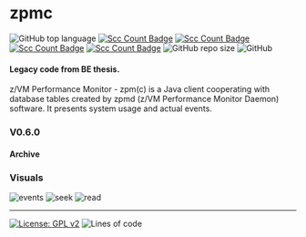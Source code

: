 # zpmc

![GitHub top language](https://img.shields.io/github/languages/top/pak-center/zpmc?style=plastic)
[![Scc Count Badge](https://sloc.xyz/github/pak-center/zpmc/)](https://github.com/pak-center/zpmc/)
[![Scc Count Badge](https://sloc.xyz/github/pak-center/zpmc/?category=code)](https://github.com/pak-center/zpmc/)
[![Scc Count Badge](https://sloc.xyz/github/pak-center/zpmc/?category=comments)](https://github.com/pak-center/zpmc/)
[![Scc Count Badge](https://sloc.xyz/github/pak-center/zpmc/?category=blanks)](https://github.com/pak-center/zpmc/)
![GitHub repo size](https://img.shields.io/github/repo-size/pak-center/zpmc?style=plastic)
![GitHub](https://img.shields.io/github/license/pak-center/zpmc?style=plastic)

#### Legacy code from BE thesis.

z/VM Performance Monitor - zpm(c) is a Java client cooperating with database tables created by zpmd (z/VM Performance Monitor Daemon) software. It presents system usage and actual events. 

### V0.6.0

#### Archive

### Visuals

![events](https://user-images.githubusercontent.com/125362872/224530851-0768f86d-ddd7-4c0b-87a1-1a8147a73cec.jpg)
![seek](https://user-images.githubusercontent.com/125362872/224530858-dce31fa6-b90c-4e37-a54e-9b576cf921e2.jpg)
![read](https://user-images.githubusercontent.com/125362872/224530861-8911ed2f-612c-42b4-8e35-3b1cb267f536.jpg)

---

[![License: GPL v2](https://img.shields.io/badge/License-GPL_v2-blue.svg)](https://www.gnu.org/licenses/old-licenses/gpl-2.0.en.html)
![Lines of code](https://img.shields.io/tokei/lines/github/pak-center/zpmc?label=total%20lines%20of%20code&style=plastic)
